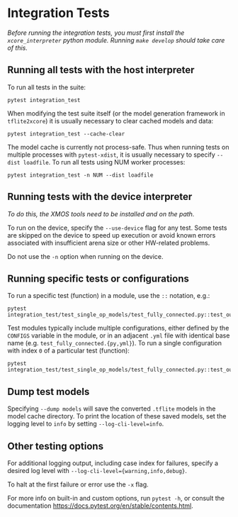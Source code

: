 # Integration Tests

*Before running the integration tests, you must first install the `xcore_interpreter` python module. Running `make develop` should take care of this.*

## Running all tests with the host interpreter

To run all tests in the suite:
```
pytest integration_test
```

When modifying the test suite itself (or the model generation framework in `tflite2xcore`) it is usually necessary to clear cached models and data:
```
pytest integration_test --cache-clear
```

The model cache is currently not process-safe. Thus when running tests on multiple processes with `pytest-xdist`, it is usually necessary to specify `--dist loadfile`.
To run all tests using NUM worker processes:
```
pytest integration_test -n NUM --dist loadfile
```

## Running tests with the device interpreter

*To do this, the XMOS tools need to be installed and on the path.*

To run on the device, specify the `--use-device` flag for any test. Some tests are skipped on the device to speed up execution or avoid known errors associated with insufficient arena size or other HW-related problems.

Do not use the `-n` option when running on the device.

## Running specific tests or configurations

To run a specific test (function) in a module, use the `::` notation, e.g.:
```
pytest integration_test/test_single_op_models/test_fully_connected.py::test_output
```

Test modules typically include multiple configurations, either defined by the `CONFIGS` variable in the module, or in an adjacent `.yml` file with identical base name (e.g. `test_fully_connected.{py,yml}`).
To run a single configuration with index `0` of a particular test (function):
```
pytest integration_test/test_single_op_models/test_fully_connected.py::test_output[CONFIGS[0]]
```

## Dump test models

Specifying `--dump models` will save the converted `.tflite` models in the model cache directory. To print the location of these saved models, set the logging level to `info` by setting `--log-cli-level=info`.

## Other testing options

For additional logging output, including case index for failures, specify a desired log level with `--log-cli-level={warning,info,debug}`.

To halt at the first failure or error use the `-x` flag.

For more info on built-in and custom options, run `pytest -h`, or consult the documentation https://docs.pytest.org/en/stable/contents.html.  
